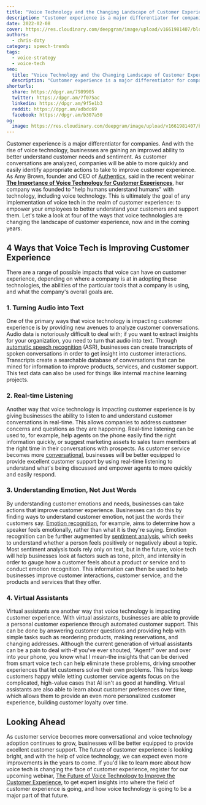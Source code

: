 ```yaml
---
title: "Voice Technology and the Changing Landscape of Customer Experience"
description: "Customer experience is a major differentiator for companies, and voice is providing new ways to drive incredible customer interactions."
date: 2022-02-08
cover: https://res.cloudinary.com/deepgram/image/upload/v1661981407/blog/voice-technology-customer-experience/voice-tech-and-changing-landscape-of-CX-thumb-554x.png
authors:
  - chris-doty
category: speech-trends
tags:
  - voice-strategy
  - voice-tech
seo:
  title: "Voice Technology and the Changing Landscape of Customer Experience"
  description: "Customer experience is a major differentiator for companies, and voice is providing new ways to drive incredible customer interactions."
shorturls:
  share: https://dpgr.am/7989905
  twitter: https://dpgr.am/7f075ac
  linkedin: https://dpgr.am/9f5e1b3
  reddit: https://dpgr.am/adbdc69
  facebook: https://dpgr.am/b307a50
og:
  image: https://res.cloudinary.com/deepgram/image/upload/v1661981407/blog/voice-technology-customer-experience/voice-tech-and-changing-landscape-of-CX-thumb-554x.png
---
```


Customer experience is a major differentiator for companies. And with the rise of voice technology, businesses are gaining an improved ability to better understand customer needs and sentiment. As customer conversations are analyzed, companies will be able to more quickly and easily identify appropriate actions to take to improve customer experience. As Amy Brown, founder and CEO of [Authenticx](https://authenticx.com/), said in the recent webinar [**The Importance of Voice Technology for Customer Experiences**](https://offers.deepgram.com/importance-of-voice-technology-for-customer-experiences-on-demand), her company was founded to "help humans understand humans" with technology, including voice technology. This is ultimately the goal of any implementation of voice tech in the realm of customer experience: to empower your employees to better understand your customers and support them. Let's take a look at four of the ways that voice technologies are changing the landscape of customer experience, now and in the coming years.

## 4 Ways that Voice Tech is Improving Customer Experience

There are a range of possible impacts that voice can have on customer experience, depending on where a company is at in adopting these technologies, the abilities of the particular tools that a company is using, and what the company's overall goals are.

### 1\. Turning Audio into Text

One of the primary ways that voice technology is impacting customer experience is by providing new avenues to analyze customer conversations. Audio data is notoriously difficult to deal with; if you want to extract insights for your organization, you need to turn that audio into text. Through [automatic speech recognition](https://blog.deepgram.com/what-is-asr/) (ASR), businesses can create transcripts of spoken conversations in order to get insight into customer interactions. Transcripts create a searchable database of conversations that can be mined for information to improve products, services, and customer support. This text data can also be used for things like internal machine learning projects.

<WhitepaperPromo whitepaper="latest"></WhitepaperPromo>



### 2\. Real-time Listening

Another way that voice technology is impacting customer experience is by giving businesses the ability to listen to and understand customer conversations in real-time. This allows companies to address customer concerns and questions as they are happening. Real-time listening can be used to, for example, help agents on the phone easily find the right information quickly, or suggest marketing assets to sales team members at the right time in their conversations with prospects. As customer service becomes more [conversational](https://deepgram.com/solutions/voicebots/), businesses will be better equipped to provide excellent customer support by using real-time listening to understand what's being discussed and empower agents to more quickly and easily respond.

### 3\. Understanding Emotion, Not Just Words

By understanding customer emotions and needs, businesses can take actions that improve customer experience. Businesses can do this by finding ways to understand customer emotion, not just the words their customers say. [Emotion recognition](https://blog.deepgram.com/sentiment-analysis-emotion-regulation-difference/), for example, aims to determine how a speaker feels emotionally, rather than what it is they're saying. Emotion recognition can be further augmented by [sentiment analysis](https://deepgram.com/blog/sentiment-analysis-emotion-regulation-difference/), which seeks to understand whether a person feels positively or negatively about a topic. Most sentiment analysis tools rely only on text, but in the future, voice tech will help businesses look at factors such as tone, pitch, and intensity in order to gauge how a customer feels about a product or service and to conduct emotion recognition. This information can then be used to help businesses improve customer interactions, customer service, and the products and services that they offer.

### 4\. Virtual Assistants

Virtual assistants are another way that voice technology is impacting customer experience. With virtual assistants, businesses are able to provide a personal customer experience through automated customer support. This can be done by answering customer questions and providing help with simple tasks such as reordering products, making reservations, and changing addresses. Although the current generation of virtual assistants can be a pain to deal with-if you've ever shouted, "Agent!" over and over into your phone, you know what I mean-the insights that can be derived from smart voice tech can help eliminate these problems, driving smoother experiences that let customers solve their own problems. This helps keep customers happy while letting customer service agents focus on the complicated, high-value cases that AI isn't as good at handling. Virtual assistants are also able to learn about customer preferences over time, which allows them to provide an even more personalized customer experience, building customer loyalty over time.

## Looking Ahead

As customer service becomes more conversational and voice technology adoption continues to grow, businesses will be better equipped to provide excellent customer support. The future of customer experience is looking bright, and with the help of voice technology, we can expect even more improvements in the years to come.  If you'd like to learn more about how voice tech is changing the face of customer experience, register for our upcoming webinar, [The Future of Voice Technology to Improve the Customer Experience](https://offers.deepgram.com/the-future-of-voice-technology-in-customer-experience), to get expert insights into where the field of customer experience is going, and how voice technology is going to be a major part of that future.

